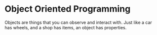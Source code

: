 # Object Oriented Programming

Objects are things that you can observe and interact with. Just like a car has wheels, and a shop has items, an object has properties.

